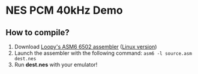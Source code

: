 # NES PCM 40kHz Demo

## How to compile?
1. Download [Loopy's ASM6 6502 assembler](http://3dscapture.com/NES/asm6.zip) ([Linux version](https://web.archive.org/web/20140920234021/http://www.yibbleware.com/nes/asm6-1.6-linux.zip))
2. Launch the assembler with the following command: ``asm6 -l source.asm dest.nes``
3. Run **dest.nes** with your emulator!
